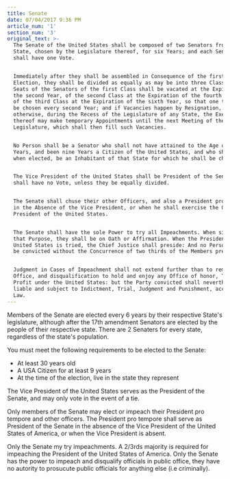 ```yaml
---
title: Senate
date: 07/04/2017 9:36 PM
article_num: '1'
section_num: '3'
original_text: >-
  The Senate of the United States shall be composed of two Senators from each
  State, chosen by the Legislature thereof, for six Years; and each Senator
  shall have one Vote.


  Immediately after they shall be assembled in Consequence of the first
  Election, they shall be divided as equally as may be into three Classes. The
  Seats of the Senators of the first Class shall be vacated at the Expiration of
  the second Year, of the second Class at the Expiration of the fourth Year, and
  of the third Class at the Expiration of the sixth Year, so that one third may
  be chosen every second Year; and if Vacancies happen by Resignation, or
  otherwise, during the Recess of the Legislature of any State, the Executive
  thereof may make temporary Appointments until the next Meeting of the
  Legislature, which shall then fill such Vacancies.


  No Person shall be a Senator who shall not have attained to the Age of thirty
  Years, and been nine Years a Citizen of the United States, and who shall not,
  when elected, be an Inhabitant of that State for which he shall be chosen.


  The Vice President of the United States shall be President of the Senate, but
  shall have no Vote, unless they be equally divided.


  The Senate shall chuse their other Officers, and also a President pro tempore,
  in the Absence of the Vice President, or when he shall exercise the Office of
  President of the United States.


  The Senate shall have the sole Power to try all Impeachments. When sitting for
  that Purpose, they shall be on Oath or Affirmation. When the President of the
  United States is tried, the Chief Justice shall preside: And no Person shall
  be convicted without the Concurrence of two thirds of the Members present.


  Judgment in Cases of Impeachment shall not extend further than to removal from
  Office, and disqualification to hold and enjoy any Office of honor, Trust or
  Profit under the United States: but the Party convicted shall nevertheless be
  liable and subject to Indictment, Trial, Judgment and Punishment, according to
  Law.
---
```

Members of the Senate are elected every 6 years by their respective State's legislature, although after the 17th amendment Senators are elected by the people of their respective state. There are 2 Senaters for every state, regardless of the state's population.

You must meet the following requirements to be elected to the Senate:

- At least 30 years old
- A USA Citizen for at least 9 years
- At the time of the election, live in the state they represent

The Vice President of the United States serves as the President of the Senate, and may only vote in the event of a tie.

Only members of the Senate may elect or impeach their President pro tempore and other officers. The President pro tempore shall serve as President of the Senate in the absence of the Vice President of the United States of America, or when the Vice President is absent.

Only the Senate my try impeachments. A 2/3rds majority is required for impeaching the President of the United States of America. Only the Senate has the power to impeach and disqualify officials in public office, they have no autority to prosucute public officials for anything else (i.e criminally).

